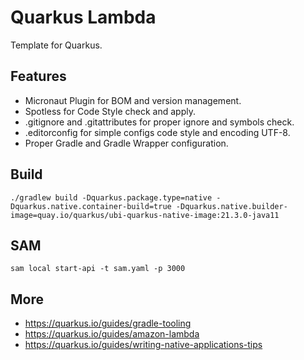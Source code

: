 # Quarkus Lambda

Template for Quarkus.

## Features
- Micronaut Plugin for BOM and version management.
- Spotless for Code Style check and apply.
- .gitignore and .gitattributes for proper ignore and symbols check.
- .editorconfig for simple configs code style and encoding UTF-8.
- Proper Gradle and Gradle Wrapper configuration.

## Build

```shell
./gradlew build -Dquarkus.package.type=native -Dquarkus.native.container-build=true -Dquarkus.native.builder-image=quay.io/quarkus/ubi-quarkus-native-image:21.3.0-java11
```

## SAM

```shell
sam local start-api -t sam.yaml -p 3000
```

## More
- https://quarkus.io/guides/gradle-tooling
- https://quarkus.io/guides/amazon-lambda
- https://quarkus.io/guides/writing-native-applications-tips